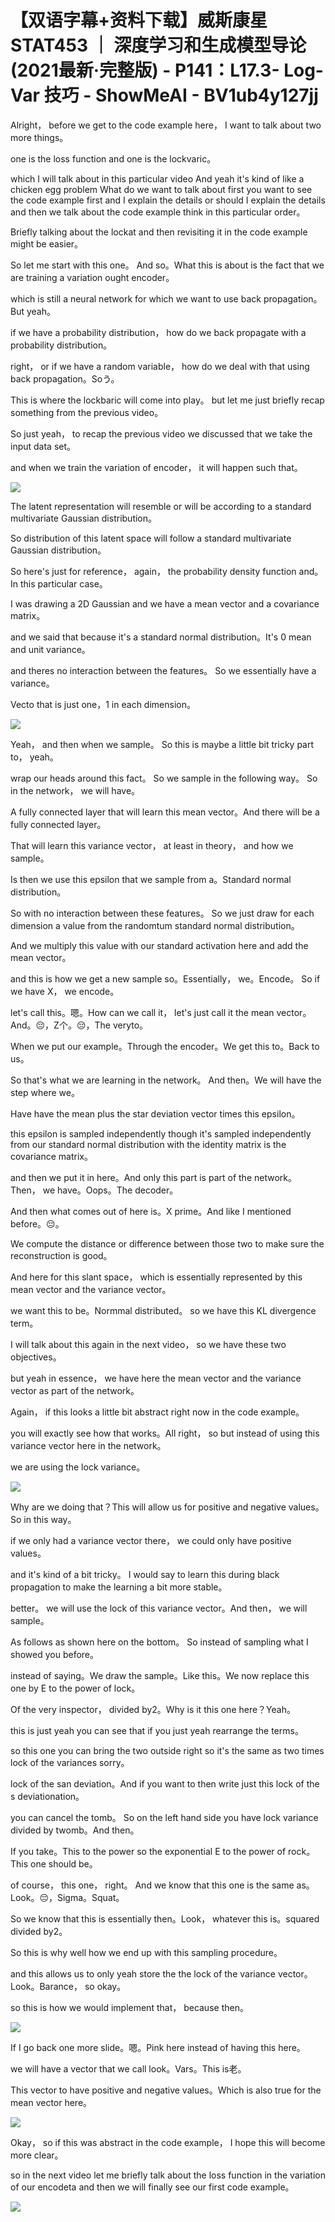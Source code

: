 # 【双语字幕+资料下载】威斯康星 STAT453 ｜ 深度学习和生成模型导论(2021最新·完整版) - P141：L17.3- Log-Var 技巧 - ShowMeAI - BV1ub4y127jj

Alright， before we get to the code example here， I want to talk about two more things。

 one is the loss function and one is the lockvaric。

 which I will talk about in this particular video And yeah it's kind of like a chicken egg problem What do we want to talk about first you want to see the code example first and I explain the details or should I explain the details and then we talk about the code example think in this particular order。

Briefly talking about the lockat and then revisiting it in the code example might be easier。

 So let me start with this one。 And so。What this is about is the fact that we are training a variation ought encoder。

 which is still a neural network for which we want to use back propagation。But yeah。

 if we have a probability distribution， how do we back propagate with a probability distribution。

 right， or if we have a random variable， how do we deal with that using back propagation。Soう。

This is where the lockbaric will come into play。 but let me just briefly recap something from the previous video。

 So just yeah， to recap the previous video we discussed that we take the input data set。

 and when we train the variation of encoder， it will happen such that。



![](img/0c8d49081edadc39eaedd6f912aad7d2_1.png)

The latent representation will resemble or will be according to a standard multivariate Gaussian distribution。

 So distribution of this latent space will follow a standard multivariate Gaussian distribution。

So here's just for reference， again， the probability density function and。In this particular case。

 I was drawing a 2D Gaussian and we have a mean vector and a covariance matrix。

 and we said that because it's a standard normal distribution。It's 0 mean and unit variance。

 and theres no interaction between the features。 So we essentially have a variance。

Vecto that is just one，1 in each dimension。

![](img/0c8d49081edadc39eaedd6f912aad7d2_3.png)

Yeah， and then when we sample。 So this is maybe a little bit tricky part to， yeah。

 wrap our heads around this fact。 So we sample in the following way。 So in the network， we will have。

A fully connected layer that will learn this mean vector。And there will be a fully connected layer。

That will learn this variance vector， at least in theory， and how we sample。

Is then we use this epsilon that we sample from a。Standard normal distribution。

 So with no interaction between these features。 So we just draw for each dimension a value from the randomtum standard normal distribution。

And we multiply this value with our standard activation here and add the mean vector。

 and this is how we get a new sample so。Essentially， we。Encode。 So if we have X， we encode。

 let's call this。嗯。How can we call it， let's just call it the mean vector。And。😔，Z个。😔，The veryto。

When we put our example。Through the encoder。We get this to。Back to us。

 So that's what we are learning in the network。 And then。We will have the step where we。

Have have the mean plus the star deviation vector times this epsilon。

 this epsilon is sampled independently though it's sampled independently from our standard normal distribution with the identity matrix is the covariance matrix。

 and then we put it in here。And only this part is part of the network。Then， we have。Oops。The decoder。

And then what comes out of here is。X prime。And like I mentioned before。😔。

We compute the distance or difference between those two to make sure the reconstruction is good。

 And here for this slant space， which is essentially represented by this mean vector and the variance vector。

 we want this to be。Normmal distributed。 so we have this KL divergence term。

 I will talk about this again in the next video， so we have these two objectives。

 but yeah in essence， we have here the mean vector and the variance vector as part of the network。

Again， if this looks a little bit abstract right now in the code example。

 you will exactly see how that works。All right， so but instead of using this variance vector here in the network。

 we are using the lock variance。

![](img/0c8d49081edadc39eaedd6f912aad7d2_5.png)

Why are we doing that？This will allow us for positive and negative values。 So in this way。

 if we only had a variance vector there， we could only have positive values。

 and it's kind of a bit tricky。 I would say to learn this during black propagation to make the learning a bit more stable。

 better。 we will use the lock of this variance vector。And then， we will sample。

As follows as shown here on the bottom。 So instead of sampling what I showed you before。

 instead of saying。We draw the sample。Like this。We now replace this one by E to the power of lock。

Of the very inspector， divided by2。Why is it this one here？Yeah。

 this is just yeah you can see that if you just yeah rearrange the terms。

 so this one you can bring the two outside right so it's the same as two times lock of the variances sorry。

 lock of the san deviation。And if you want to then write just this lock of the s deviationation。

 you can cancel the tomb。 So on the left hand side you have lock variance divided by twomb。And then。

If you take。This to the power so the exponential E to the power of rock。This one should be。

 of course， this one， right。 And we know that this one is the same as。Look。😔，Sigma。Squat。

So we know that this is essentially then。Look， whatever this is。squared divided by2。

 So this is why well how we end up with this sampling procedure。

 and this allows us to only yeah store the the lock of the variance vector。Look。Barance， so okay。

 so this is how we would implement that， because then。



![](img/0c8d49081edadc39eaedd6f912aad7d2_7.png)

If I go back one more slide。嗯。Pink here instead of having this here。

 we will have a vector that we call look。Vars。This is老。

This vector to have positive and negative values。Which is also true for the mean vector here。



![](img/0c8d49081edadc39eaedd6f912aad7d2_9.png)

Okay， so if this was abstract in the code example， I hope this will become more clear。

 so in the next video let me briefly talk about the loss function in the variation of our encodeta and then we will finally see our first code example。



![](img/0c8d49081edadc39eaedd6f912aad7d2_11.png)